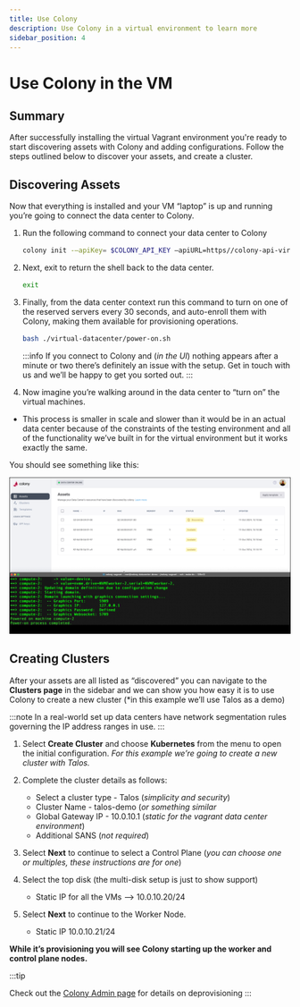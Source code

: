 ```yaml
---
title: Use Colony 
description: Use Colony in a virtual environment to learn more 
sidebar_position: 4
---
```

# Use Colony in the VM

## Summary

After successfully installing the virtual Vagrant environment you're ready to start discovering assets with Colony and adding configurations. Follow the steps outlined below to discover your assets, and create a cluster.

## Discovering Assets

Now that everything is installed and your VM “laptop” is up and running you’re going to connect the data center to Colony.

1. Run the following command to connect your data center to Colony

   ```bash
   colony init -–apiKey= $COLONY_API_KEY –apiURL=https//colony-api-virtual.konstruct.io
   ```

2. Next, exit to return the shell back to the data center.

   ```bash
   exit
   ```

3. Finally, from the data center context run this command to turn on one of the reserved servers every 30 seconds, and auto-enroll them with Colony, making them available for provisioning operations.

   ```bash
   bash ./virtual-datacenter/power-on.sh
   ```

   :::info
   If you connect to Colony and (*in the UI*) nothing appears after a minute or two there’s definitely an issue with the setup. Get in touch with us and we’ll be happy to get you sorted out.
   :::

4. Now imagine you’re walking around in the data center to “turn on” the virtual machines.

- This process is smaller in scale and slower than it would be in an actual data center because of the constraints of the testing environment and all of the functionality we’ve built in for the virtual environment but it works exactly the same.

You should see something like this:

![Colony new data center](../img/usage/newdatacenter.png)

## Creating Clusters

After your assets are all listed as “discovered” you can navigate to the **Clusters page** in the sidebar and we can show you how easy it is to use Colony to create a new cluster (*in this example we’ll use Talos as a demo)

:::note
In a real-world set up data centers have network segmentation rules governing the IP address ranges in use.
:::

1. Select **Create Cluster** and choose **Kubernetes** from the menu to open the initial configuration. _For this example we’re going to create a new cluster with Talos._
2. Complete the cluster details as follows:
   - Select a cluster type - Talos (_simplicity and security_)
   - Cluster Name - talos-demo (_or something similar_
   - Global Gateway IP - 10.0.10.1 (_static for the vagrant data center environment_)
   - Additional SANS (_not required_)

3. Select **Next** to continue to select a Control Plane (*you can choose one or multiples, these instructions are for one*)
4. Select the top disk (the multi-disk setup is just to show support)
   - Static IP for all the VMs --> 10.0.10.20/24
5. Select **Next** to continue to the Worker Node.
   - Static IP 10.0.10.21/24

**While it’s provisioning you will see Colony starting up the worker and control plane nodes.**

:::tip

Check out the [Colony Admin page](../usage) for details on deprovisioning
:::
